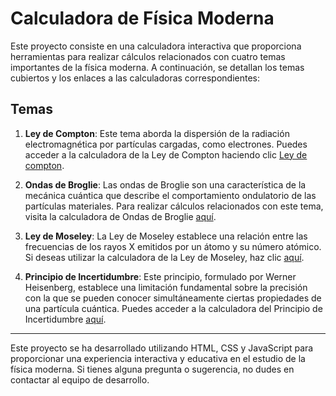 # Calculadora de Física Moderna

Este proyecto consiste en una calculadora interactiva que proporciona herramientas para realizar cálculos relacionados con cuatro temas importantes de la física moderna. A continuación, se detallan los temas cubiertos y los enlaces a las calculadoras correspondientes:

## Temas

1. **Ley de Compton**: Este tema aborda la dispersión de la radiación electromagnética por partículas cargadas, como electrones. Puedes acceder a la calculadora de la Ley de Compton haciendo clic [Ley de compton](https://alfredogc21.github.io/calculadora-de-fisica/compton.html).

2. **Ondas de Broglie**: Las ondas de Broglie son una característica de la mecánica cuántica que describe el comportamiento ondulatorio de las partículas materiales. Para realizar cálculos relacionados con este tema, visita la calculadora de Ondas de Broglie [aquí](broglie.html).

3. **Ley de Moseley**: La Ley de Moseley establece una relación entre las frecuencias de los rayos X emitidos por un átomo y su número atómico. Si deseas utilizar la calculadora de la Ley de Moseley, haz clic [aquí](moseley.html).

4. **Principio de Incertidumbre**: Este principio, formulado por Werner Heisenberg, establece una limitación fundamental sobre la precisión con la que se pueden conocer simultáneamente ciertas propiedades de una partícula cuántica. Puedes acceder a la calculadora del Principio de Incertidumbre [aquí](incertidumbre.html).

---

Este proyecto se ha desarrollado utilizando HTML, CSS y JavaScript para proporcionar una experiencia interactiva y educativa en el estudio de la física moderna. Si tienes alguna pregunta o sugerencia, no dudes en contactar al equipo de desarrollo.
